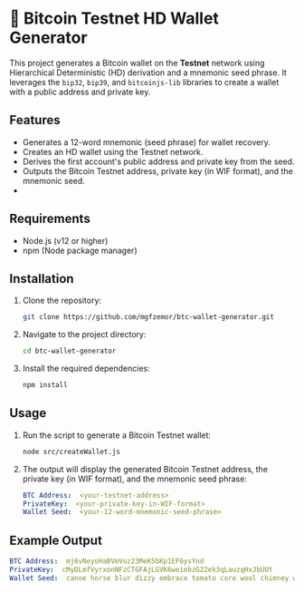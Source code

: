 # :closed_lock_with_key: Bitcoin Testnet HD Wallet Generator

This project generates a Bitcoin wallet on the **Testnet** network using Hierarchical Deterministic (HD) derivation and a mnemonic seed phrase. It leverages the `bip32`, `bip39`, and `bitcoinjs-lib` libraries to create a wallet with a public address and private key.

## Features
- Generates a 12-word mnemonic (seed phrase) for wallet recovery.
- Creates an HD wallet using the Testnet network.
- Derives the first account's public address and private key from the seed.
- Outputs the Bitcoin Testnet address, private key (in WIF format), and the mnemonic seed.
- 
## Requirements

- Node.js (v12 or higher)
- npm (Node package manager)

## Installation
1. Clone the repository:
   ```bash
   git clone https://github.com/mgfzemor/btc-wallet-generator.git
   ```
2. Navigate to the project directory:
   ```bash
   cd btc-wallet-generator
   ```
3. Install the required dependencies:
   ```bash
   npm install
   ```
## Usage
1. Run the script to generate a Bitcoin Testnet wallet:
   ```bash
   node src/createWallet.js
   ```
2. The output will display the generated Bitcoin Testnet address, the private key (in WIF format), and the mnemonic seed phrase:
   ```yaml
   BTC Address:  <your-testnet-address>
   PrivateKey:  <your-private-key-in-WIF-format>
   Wallet Seed:  <your-12-word-mnemonic-seed-phrase>
   ```
## Example Output
   ```yaml
   BTC Address:  mj6vNeyoHaBVmVoz23MeK5bKp1EF6ysYnd
   PrivateKey:  cMyDLmfVyrxonNFzCTGFAjLGVK6weiebzG22ek3qLauzqHxJbUUt
   Wallet Seed:  canoe horse blur dizzy embrace tomato core wool chimney wall autumn other
   ```

